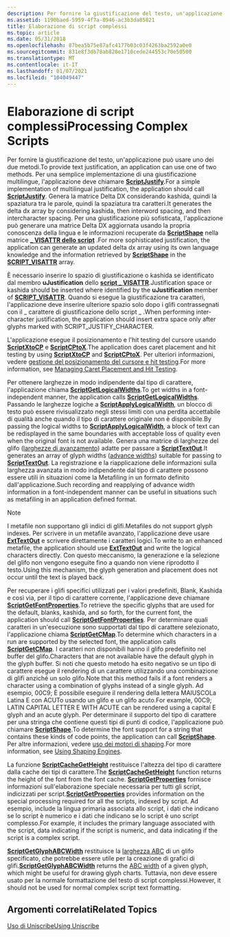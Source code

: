 ```yaml
---
description: Per fornire la giustificazione del testo, un'applicazione può usare uno dei due metodi.
ms.assetid: 1190baed-5959-4f7a-8946-ac3b3da85821
title: Elaborazione di script complessi
ms.topic: article
ms.date: 05/31/2018
ms.openlocfilehash: 87bea5b75e87afc4177b03c03f4263ba2592a0e0
ms.sourcegitcommit: 831e8f3db78ab820e1710cede244553c70e50500
ms.translationtype: MT
ms.contentlocale: it-IT
ms.lasthandoff: 01/07/2021
ms.locfileid: "104049447"
---
```

# <a name="processing-complex-scripts"></a><span data-ttu-id="59265-103">Elaborazione di script complessi</span><span class="sxs-lookup"><span data-stu-id="59265-103">Processing Complex Scripts</span></span>

<span data-ttu-id="59265-104">Per fornire la giustificazione del testo, un'applicazione può usare uno dei due metodi.</span><span class="sxs-lookup"><span data-stu-id="59265-104">To provide text justification, an application can use one of two methods.</span></span> <span data-ttu-id="59265-105">Per una semplice implementazione di una giustificazione multilingue, l'applicazione deve chiamare [**ScriptJustify**](/windows/desktop/api/Usp10/nf-usp10-scriptjustify).</span><span class="sxs-lookup"><span data-stu-id="59265-105">For a simple implementation of multilingual justification, the application should call [**ScriptJustify**](/windows/desktop/api/Usp10/nf-usp10-scriptjustify).</span></span> <span data-ttu-id="59265-106">Genera la matrice Delta DX considerando kashida, quindi la spaziatura tra le parole, quindi la spaziatura tra caratteri.</span><span class="sxs-lookup"><span data-stu-id="59265-106">It generates the delta dx array by considering kashida, then interword spacing, and then intercharacter spacing.</span></span> <span data-ttu-id="59265-107">Per una giustificazione più sofisticata, l'applicazione può generare una matrice Delta DX aggiornata usando la propria conoscenza della lingua e le informazioni recuperate da [**ScriptShape**](/windows/desktop/api/Usp10/nf-usp10-scriptshape) nella matrice [**\_ VISATTR dello script**](/windows/win32/api/usp10/ns-usp10-script_visattr) .</span><span class="sxs-lookup"><span data-stu-id="59265-107">For more sophisticated justification, the application can generate an updated delta dx array using its own language knowledge and the information retrieved by [**ScriptShape**](/windows/desktop/api/Usp10/nf-usp10-scriptshape) in the [**SCRIPT\_VISATTR**](/windows/win32/api/usp10/ns-usp10-script_visattr) array.</span></span>

<span data-ttu-id="59265-108">È necessario inserire lo spazio di giustificazione o kashida se identificato dal membro **uJustification** dello [**script \_ VISATTR**](/windows/win32/api/usp10/ns-usp10-script_visattr).</span><span class="sxs-lookup"><span data-stu-id="59265-108">Justification space or kashida should be inserted where identified by the **uJustification** member of [**SCRIPT\_VISATTR**](/windows/win32/api/usp10/ns-usp10-script_visattr).</span></span> <span data-ttu-id="59265-109">Quando si esegue la giustificazione tra caratteri, l'applicazione deve inserire ulteriore spazio solo dopo i glifi contrassegnati con il \_ carattere di giustificazione dello script \_ .</span><span class="sxs-lookup"><span data-stu-id="59265-109">When performing inter-character justification, the application should insert extra space only after glyphs marked with SCRIPT\_JUSTIFY\_CHARACTER.</span></span>

<span data-ttu-id="59265-110">L'applicazione esegue il posizionamento e l'hit testing del cursore usando [**ScriptXtoCP**](/windows/desktop/api/Usp10/nf-usp10-scriptxtocp) e [**ScriptCPtoX**](/windows/desktop/api/Usp10/nf-usp10-scriptcptox).</span><span class="sxs-lookup"><span data-stu-id="59265-110">The application does caret placement and hit testing by using [**ScriptXtoCP**](/windows/desktop/api/Usp10/nf-usp10-scriptxtocp) and [**ScriptCPtoX**](/windows/desktop/api/Usp10/nf-usp10-scriptcptox).</span></span> <span data-ttu-id="59265-111">Per ulteriori informazioni, vedere [gestione del posizionamento del cursore e hit testing](managing-caret-placement-and-hit-testing.md).</span><span class="sxs-lookup"><span data-stu-id="59265-111">For more information, see [Managing Caret Placement and Hit Testing](managing-caret-placement-and-hit-testing.md).</span></span>

<span data-ttu-id="59265-112">Per ottenere larghezze in modo indipendente dal tipo di carattere, l'applicazione chiama [**ScriptGetLogicalWidths**](/windows/desktop/api/Usp10/nf-usp10-scriptgetlogicalwidths).</span><span class="sxs-lookup"><span data-stu-id="59265-112">To get widths in a font-independent manner, the application calls [**ScriptGetLogicalWidths**](/windows/desktop/api/Usp10/nf-usp10-scriptgetlogicalwidths).</span></span> <span data-ttu-id="59265-113">Passando le larghezze logiche a [**ScriptApplyLogicalWidth**](/windows/desktop/api/Usp10/nf-usp10-scriptapplylogicalwidth), un blocco di testo può essere rivisualizzato negli stessi limiti con una perdita accettabile di qualità anche quando il tipo di carattere originale non è disponibile.</span><span class="sxs-lookup"><span data-stu-id="59265-113">By passing the logical widths to [**ScriptApplyLogicalWidth**](/windows/desktop/api/Usp10/nf-usp10-scriptapplylogicalwidth), a block of text can be redisplayed in the same boundaries with acceptable loss of quality even when the original font is not available.</span></span> <span data-ttu-id="59265-114">Genera una matrice di larghezze del glifo ([larghezze di avanzamento](uniscribe-glossary.md)) adatte per passare a [**ScriptTextOut**](/windows/desktop/api/Usp10/nf-usp10-scripttextout).</span><span class="sxs-lookup"><span data-stu-id="59265-114">It generates an array of glyph widths ([advance widths](uniscribe-glossary.md)) suitable for passing to [**ScriptTextOut**](/windows/desktop/api/Usp10/nf-usp10-scripttextout).</span></span> <span data-ttu-id="59265-115">La registrazione e la riapplicazione delle informazioni sulla larghezza avanzata in modo indipendente dal tipo di carattere possono essere utili in situazioni come la Metafiling in un formato definito dall'applicazione.</span><span class="sxs-lookup"><span data-stu-id="59265-115">Such recording and reapplying of advance width information in a font-independent manner can be useful in situations such as metafiling in an application defined format.</span></span>

> [!Note]  
> <span data-ttu-id="59265-116">I metafile non supportano gli indici di glifi.</span><span class="sxs-lookup"><span data-stu-id="59265-116">Metafiles do not support glyph indexes.</span></span> <span data-ttu-id="59265-117">Per scrivere in un metafile avanzato, l'applicazione deve usare [**ExtTextOut**](/windows/win32/api/wingdi/nf-wingdi-exttextouta) e scrivere direttamente i caratteri logici.</span><span class="sxs-lookup"><span data-stu-id="59265-117">To write to an enhanced metafile, the application should use [**ExtTextOut**](/windows/win32/api/wingdi/nf-wingdi-exttextouta) and write the logical characters directly.</span></span> <span data-ttu-id="59265-118">Con questo meccanismo, la generazione e la selezione del glifo non vengono eseguite fino a quando non viene riprodotto il testo.</span><span class="sxs-lookup"><span data-stu-id="59265-118">Using this mechanism, the glyph generation and placement does not occur until the text is played back.</span></span>

 

<span data-ttu-id="59265-119">Per recuperare i glifi specifici utilizzati per i valori predefiniti, Blank, Kashida e così via, per il tipo di carattere corrente, l'applicazione deve chiamare [**ScriptGetFontProperties**](/windows/desktop/api/Usp10/nf-usp10-scriptgetfontproperties).</span><span class="sxs-lookup"><span data-stu-id="59265-119">To retrieve the specific glyphs that are used for the default, blanks, kashida, and so forth, for the current font, the application should call [**ScriptGetFontProperties**](/windows/desktop/api/Usp10/nf-usp10-scriptgetfontproperties).</span></span> <span data-ttu-id="59265-120">Per determinare quali caratteri in un'esecuzione sono supportati dal tipo di carattere selezionato, l'applicazione chiama [**ScriptGetCMap**](/windows/desktop/api/Usp10/nf-usp10-scriptgetcmap).</span><span class="sxs-lookup"><span data-stu-id="59265-120">To determine which characters in a run are supported by the selected font, the application calls [**ScriptGetCMap**](/windows/desktop/api/Usp10/nf-usp10-scriptgetcmap).</span></span> <span data-ttu-id="59265-121">I caratteri non disponibili hanno il glifo predefinito nel buffer del glifo.</span><span class="sxs-lookup"><span data-stu-id="59265-121">Characters that are not available have the default glyph in the glyph buffer.</span></span> <span data-ttu-id="59265-122">Si noti che questo metodo ha esito negativo se un tipo di carattere esegue il rendering di un carattere utilizzando una combinazione di glifi anziché un solo glifo.</span><span class="sxs-lookup"><span data-stu-id="59265-122">Note that this method fails if a font renders a character using a combination of glyphs instead of a single glyph.</span></span> <span data-ttu-id="59265-123">Ad esempio, 00C9; È possibile eseguire il rendering della lettera MAIUSCOLa Latina E con ACUTo usando un glifo e un glifo acuto.</span><span class="sxs-lookup"><span data-stu-id="59265-123">For example, 00C9; LATIN CAPITAL LETTER E WITH ACUTE can be rendered using a capital E glyph and an acute glyph.</span></span> <span data-ttu-id="59265-124">Per determinare il supporto del tipo di carattere per una stringa che contiene questi tipi di punti di codice, l'applicazione può chiamare [**ScriptShape**](/windows/desktop/api/Usp10/nf-usp10-scriptshape).</span><span class="sxs-lookup"><span data-stu-id="59265-124">To determine the font support for a string that contains these kinds of code points, the application can call [**ScriptShape**](/windows/desktop/api/Usp10/nf-usp10-scriptshape).</span></span> <span data-ttu-id="59265-125">Per altre informazioni, vedere [uso dei motori di shaping](using-shaping-engines.md).</span><span class="sxs-lookup"><span data-stu-id="59265-125">For more information, see [Using Shaping Engines](using-shaping-engines.md).</span></span>

<span data-ttu-id="59265-126">La funzione [**ScriptCacheGetHeight**](/windows/desktop/api/Usp10/nf-usp10-scriptcachegetheight) restituisce l'altezza del tipo di carattere dalla cache dei tipi di carattere.</span><span class="sxs-lookup"><span data-stu-id="59265-126">The [**ScriptCacheGetHeight**](/windows/desktop/api/Usp10/nf-usp10-scriptcachegetheight) function returns the height of the font from the font cache.</span></span> <span data-ttu-id="59265-127">[**ScriptGetProperties**](/windows/desktop/api/Usp10/nf-usp10-scriptgetproperties) fornisce informazioni sull'elaborazione speciale necessaria per tutti gli script, indicizzati per script.</span><span class="sxs-lookup"><span data-stu-id="59265-127">[**ScriptGetProperties**](/windows/desktop/api/Usp10/nf-usp10-scriptgetproperties) provides information on the special processing required for all the scripts, indexed by script.</span></span> <span data-ttu-id="59265-128">Ad esempio, include la lingua primaria associata allo script, i dati che indicano se lo script è numerico e i dati che indicano se lo script è uno script complesso.</span><span class="sxs-lookup"><span data-stu-id="59265-128">For example, it includes the primary language associated with the script, data indicating if the script is numeric, and data indicating if the script is a complex script.</span></span>

<span data-ttu-id="59265-129">[**ScriptGetGlyphABCWidth**](/windows/desktop/api/Usp10/nf-usp10-scriptgetglyphabcwidth) restituisce la [larghezza ABC](uniscribe-glossary.md) di un glifo specificato, che potrebbe essere utile per la creazione di grafici di glifi.</span><span class="sxs-lookup"><span data-stu-id="59265-129">[**ScriptGetGlyphABCWidth**](/windows/desktop/api/Usp10/nf-usp10-scriptgetglyphabcwidth) returns the [ABC width](uniscribe-glossary.md) of a given glyph, which might be useful for drawing glyph charts.</span></span> <span data-ttu-id="59265-130">Tuttavia, non deve essere usato per la normale formattazione del testo di script complessi.</span><span class="sxs-lookup"><span data-stu-id="59265-130">However, it should not be used for normal complex script text formatting.</span></span>

## <a name="related-topics"></a><span data-ttu-id="59265-131">Argomenti correlati</span><span class="sxs-lookup"><span data-stu-id="59265-131">Related Topics</span></span>

[<span data-ttu-id="59265-132">Uso di Uniscribe</span><span class="sxs-lookup"><span data-stu-id="59265-132">Using Uniscribe</span></span>](using-uniscribe.md)


 

 
